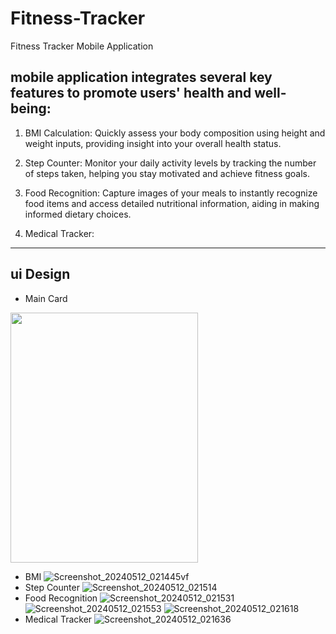 # Fitness-Tracker
Fitness Tracker Mobile Application

 ## mobile application integrates several key features to promote users' health and well-being:

 1.   BMI Calculation: Quickly assess your body composition using height and weight inputs, providing insight into your overall health status.

 2.   Step Counter: Monitor your daily activity levels by tracking the number of steps taken, helping you stay motivated and achieve fitness goals.

 3.   Food Recognition: Capture images of your meals to instantly recognize food items and access detailed nutritional information, aiding in making informed dietary choices.

 4.   Medical Tracker:

----
## ui Design
- Main Card
<img src="https://github.com/Lil-3omda/Fitness-Tracker/assets/60264235/2c192a5d-0cbf-4fd7-b59a-fc5c588510c4" alt="" width="300" height="400">

- BMI
![Screenshot_20240512_021445vf](https://github.com/Lil-3omda/Fitness-Tracker/assets/60264235/c7844b4a-084d-4327-bab9-72be8d188c04)
- Step Counter
![Screenshot_20240512_021514](https://github.com/Lil-3omda/Fitness-Tracker/assets/60264235/49d89b6b-042f-44b5-8ddd-6d64b6af1d42)
- Food Recognition
![Screenshot_20240512_021531](https://github.com/Lil-3omda/Fitness-Tracker/assets/60264235/afffac40-d63c-4761-9702-c20a6a22a84e)
![Screenshot_20240512_021553](https://github.com/Lil-3omda/Fitness-Tracker/assets/60264235/790e30cb-2723-4376-9d62-7c8e9000be0e)
![Screenshot_20240512_021618](https://github.com/Lil-3omda/Fitness-Tracker/assets/60264235/35ea1de3-9cb8-4d13-9440-4911bdda7303)
- Medical Tracker
![Screenshot_20240512_021636](https://github.com/Lil-3omda/Fitness-Tracker/assets/60264235/becdd985-cec4-43fe-9a3f-5ce53af74387)
